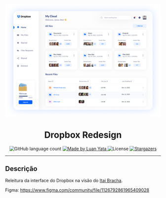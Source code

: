 <img alt="Ignite Todo" src="./dropbox.png" />

<h1 align="center">
Dropbox Redesign
</h1>

<p align="center">
  <img alt="GitHub language count" src="https://img.shields.io/github/languages/count/luanyata/Dropbox?color=%2304D361">

  <a href="https://www.linkedin.com/in/luanyata/">
    <img alt="Made by Luan Yata" src="https://img.shields.io/badge/made%20by-LuanYata-%2304D361">
  </a>

  <img alt="License" src="https://img.shields.io/badge/license-MIT-%2304D361">

  <a href="https://github.com/luanyata/Dropbox/stargazers">
    <img alt="Stargazers" src="https://img.shields.io/github/stars/luanyata/Dropbox?style=social">
  </a>
</p>

---
## Descrição

 Releitura da interface do Dropbox na visão do [Itai Bracha](https://www.figma.com/@itaibracha).


Figma: https://www.figma.com/community/file/1126792861965409028
